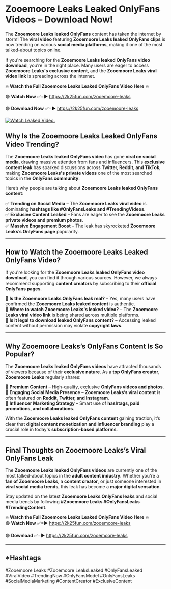# Zooemoore Leaks Leaked OnlyFans Videos – Download Now!

The **Zooemoore Leaks leaked OnlyFans** content has taken the internet by storm! The **viral video** featuring **Zooemoore Leaks leaked OnlyFans clips** is now trending on various **social media platforms**, making it one of the most talked-about topics online.  

If you're searching for the **Zooemoore Leaks leaked OnlyFans video download**, you’re in the right place. Many users are eager to access **Zooemoore Leaks's exclusive content**, and the **Zooemoore Leaks viral video link** is spreading across the internet.  

🔥 **Watch the Full Zooemoore Leaks Leaked OnlyFans Video Here** 🔥  

🟢 **Watch Now** ✅=► https://2k25fun.com/zooemoore-leaks

🟢 **Download Now** ✅=► https://2k25fun.com/zooemoore-leaks

[![Watch Leaked Video.](https://miro.medium.com/v2/resize:fit:828/format:webp/1*cilzJN44JGOrTw9NJCrNHA.gif "Watch Leaked Video")](https://2k25fun.com/zooemoore-leaks)

## **Why Is the Zooemoore Leaks Leaked OnlyFans Video Trending?**  

The **Zooemoore Leaks leaked OnlyFans video** has gone **viral on social media**, drawing massive attention from fans and influencers. This **exclusive content leak** has sparked discussions across **Twitter, Reddit, and TikTok**, making **Zooemoore Leaks's private videos** one of the most searched topics in the **OnlyFans community**.  

Here’s why people are talking about **Zooemoore Leaks leaked OnlyFans content**:  

✅ **Trending on Social Media** – The **Zooemoore Leaks viral video** is dominating **hashtags like #OnlyFansLeaks and #TrendingVideos**.  
✅ **Exclusive Content Leaked** – Fans are eager to see the **Zooemoore Leaks private videos and premium photos**.  
✅ **Massive Engagement Boost** – The leak has skyrocketed **Zooemoore Leaks’s OnlyFans page** popularity.  

---

## **How to Watch the Zooemoore Leaks Leaked OnlyFans Video?**  

If you're looking for the **Zooemoore Leaks leaked OnlyFans video download**, you can find it through various sources. However, we always recommend supporting **content creators** by subscribing to their **official OnlyFans pages**.  

🔹 **Is the Zooemoore Leaks OnlyFans leak real?** – Yes, many users have confirmed the **Zooemoore Leaks leaked content** is authentic.  
🔹 **Where to watch Zooemoore Leaks's leaked video?** – The **Zooemoore Leaks viral video link** is being shared across multiple platforms.  
🔹 **Is it legal to download leaked OnlyFans content?** – Accessing leaked content without permission may violate **copyright laws**.  

---

## **Why Zooemoore Leaks’s OnlyFans Content Is So Popular?**  

The **Zooemoore Leaks leaked OnlyFans videos** have attracted thousands of viewers because of their **exclusive nature**. As a **top OnlyFans creator**, **Zooemoore Leaks** regularly shares:  

📌 **Premium Content** – High-quality, exclusive **OnlyFans videos and photos**.  
📌 **Engaging Social Media Presence** – **Zooemoore Leaks’s viral content** is often featured on **Reddit, Twitter, and Instagram**.  
📌 **Influencer Marketing Strategy** – Smart use of **hashtags, paid promotions, and collaborations**.  

With the **Zooemoore Leaks leaked OnlyFans content** gaining traction, it’s clear that **digital content monetization and influencer branding** play a crucial role in today's **subscription-based platforms**.  

---

## **Final Thoughts on Zooemoore Leaks’s Viral OnlyFans Leak**  

The **Zooemoore Leaks leaked OnlyFans videos** are currently one of the most talked-about topics in the **adult content industry**. Whether you're a **fan of Zooemoore Leaks**, a **content creator**, or just someone interested in **viral social media trends**, this leak has become a **major digital sensation**.  

Stay updated on the latest **Zooemoore Leaks OnlyFans leaks** and social media trends by following **#Zooemoore Leaks #OnlyFansLeaks #TrendingContent**.  

🔥 **Watch the Full Zooemoore Leaks Leaked OnlyFans Video Here** 🔥  
🟢 **Watch Now** ✅=► https://2k25fun.com/zooemoore-leaks

🟢 **Download** ✅=► https://2k25fun.com/zooemoore-leaks

---

## *Hashtags
#Zooemoore Leaks #Zooemoore LeaksLeaked #OnlyFansLeaked #ViralVideo #TrendingNow #OnlyFansModel #OnlyFansLeaks #SocialMediaMarketing #ContentCreator #ExclusiveContent  